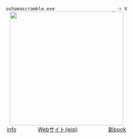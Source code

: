 <div align="center">
  <code>oshamascramble.exe ⠀ ⠀ ⠀         ⠀  ⠀⠀_⠀❐⠀X</code> <br/>
<img src="aaaaaaaaaaaaaaaaaaaaaaaaaaaaa.gif" width="300px"> <br/>
  <a href="https://bundlrs.cc/oshama">info</a> ⠀ ⠀⠀ ⠀
  <a href="https://oshamascramble.github.io/">Webサイト(wip)</a> ⠀ ⠀⠀⠀  ⠀ ⠀
  <a href="https://oshama.atabook.org/">新book</a>
<div>
